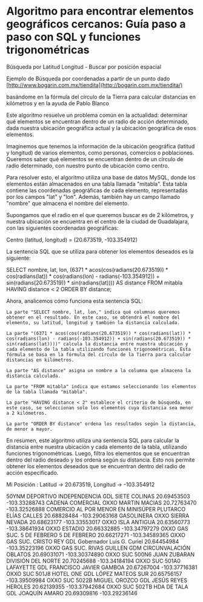 # Algoritmo para encontrar elementos geográficos cercanos: Guía paso a paso con SQL y funciones trigonométricas
Búsqueda por Latitud Longitud - Buscar por posición espacial


Ejemplo de Búsqueda por coordenadas a partir de un punto dado
[http://www.bogarin.com.mx/tiendita](http://bogarin.com.mx/tiendita/)

basándome en la fórmula del círculo de la Tierra para calcular distancias en kilómetros y en la ayuda de Pablo Blanco



Este algoritmo resuelve un problema común en la actualidad: determinar qué elementos se encuentran dentro de un radio de acción determinado, dada nuestra ubicación geográfica actual y la ubicación geográfica de esos elementos.

Imaginemos que tenemos la información de la ubicación geográfica (latitud y longitud) de varios elementos, como personas, comercios o poblaciones. Queremos saber qué elementos se encuentran dentro de un círculo de radio determinado, con nuestro punto de ubicación como centro.

Para resolver esto, el algoritmo utiliza una base de datos MySQL, donde los elementos están almacenados en una tabla llamada "mitabla". Esta tabla contiene las coordenadas geográficas de cada elemento, representadas por los campos "lat" y "lon". Además, también hay un campo llamado "nombre" que almacena el nombre del elemento.

Supongamos que el radio en el que queremos buscar es de 2 kilómetros, y nuestra ubicación se encuentra en el centro de la ciudad de Guadalajara, con las siguientes coordenadas geográficas:

Centro (latitud, longitud) = (20.673519, -103.354912)

La sentencia SQL que se utiliza para obtener los elementos deseados es la siguiente:

SELECT nombre, lat, lon, (6371 * acos(cos(radians(20.673519)) * cos(radians(lat)) * cos(radians(lon) - radians(-103.354912)) + sin(radians(20.673519)) * sin(radians(lat)))) AS distance FROM mitabla HAVING distance < 2 ORDER BY distance;

Ahora, analicemos cómo funciona esta sentencia SQL:

    La parte "SELECT nombre, lat, lon," indica qué columnas queremos obtener en el resultado. En este caso, se obtendrá el nombre del elemento, su latitud, longitud y también la distancia calculada.

    La parte "(6371 * acos(cos(radians(20.673519)) * cos(radians(lat)) * cos(radians(lon) - radians(-103.354912)) + sin(radians(20.673519)) * sin(radians(lat))))" calcula la distancia entre nuestra ubicación y cada elemento de la tabla utilizando funciones trigonométricas. Esta fórmula se basa en la fórmula del círculo de la Tierra para calcular distancias en kilómetros.

    La parte "AS distance" asigna un nombre a la columna que almacena la distancia calculada.

    La parte "FROM mitabla" indica que estamos seleccionando los elementos de la tabla llamada "mitabla".

    La parte "HAVING distance < 2" establece el criterio de búsqueda, en este caso, se seleccionan solo los elementos cuya distancia sea menor a 2 kilómetros.

    La parte "ORDER BY distance" ordena los resultados según la distancia, de menor a mayor.

En resumen, este algoritmo utiliza una sentencia SQL para calcular la distancia entre nuestra ubicación y cada elemento de la tabla, utilizando funciones trigonométricas. Luego, filtra los elementos que se encuentran dentro del radio deseado y los ordena según su distancia. Esto nos permite obtener los elementos deseados que se encuentran dentro del radio de acción especificado.


Mi Posición : Latitud -> 20.673519, Longitud -> -103.354912

50YNM DEPORTIVO INDEPENDENCIA GDL SIETE COLINAS 20.69453503 -103.33288743
CADENA COMERCIAL OXXO MARTIN MACIAS 20.72763470 -103.32526888
COMERCIO AL POR MENOR EN MINISÚPER PLUTARCO ELÍAS CALLES 20.68828484 -103.29063168
GASOLINERA OXXO SIERRA NEVADA 20.68623177 -103.33553017
OXXO ISLA ANTIGUA 20.63560773 -103.38641934
OXXO ESTADIO 20.66332885 -103.34797279
OXXO GAS SUC. 5 DE FEBRERO 5 DE FEBRERO 20.66217271 -103.34589365
OXXO GAS SUC. CRISTO REY GDL Gobernador Luis G. Curiel 20.64454984 -103.35223196
OXXO GAS SUC. RIVAS GUILLEN GDM CIRCUNVALACIÓN OBLATOS 20.69031071 -103.30374890
OXXO SUC 500N6 JUAN ZUBARAN DIVISIÓN DEL NORTE 20.70245688 -103.34184194
OXXO SUC 501A0 LAFAYETTE GDL FRANCISCO JAVIER GAMBOA 20.67267004 -103.37716381
OXXO SUC 501J8 HOTEL ONE GDL LÓPEZ MATEOS SUR 20.65756157 -103.39509984
OXXO SUC 5022B MIGUEL OROZCO GDL JESÚS REYES HEROLES 20.62139355 -103.37942684
OXXO SUC 502TB HDA DE TALA GDL JOAQUÍN AMARO 20.69309816 -103.29236146
